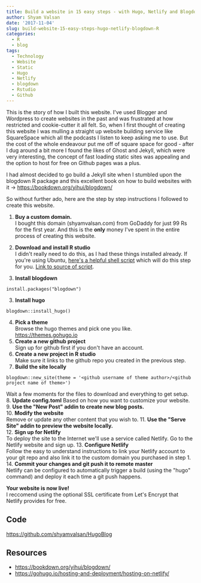 ```yaml
---
title: Build a website in 15 easy steps - with Hugo, Netlify and Blogdown
author: Shyam Valsan
date: '2017-11-04'
slug: build-website-15-easy-steps-hugo-netlify-blogdown-R
categories:
  - R
  - blog
tags:
  - Technology
  - Website
  - Static
  - Hugo
  - Netlify
  - blogdown
  - Rstudio
  - Github
---
```


This is the story of how I built this website. I've used Blogger and Wordpress to create websites in the past and was frustrated at how restricted and cookie-cutter it all felt. So, when I first thought of creating this website I was mulling a straight up website building service like SquareSpace which all the podcasts I listen to keep asking me to use. But the cost of the whole endeavour put me off of square space for good - after I dug around a bit more I found the likes of Ghost and Jekyll, which were very interesting, the concept of fast loading static sites was appealing and the option to host for free on Github pages was a plus. 

I had almost decided to go build a Jekyll site when I stumbled upon the blogdown R package and this excellent book on how to build websites with it -> https://bookdown.org/yihui/blogdown/

So without further ado, here are the step by step instructions I followed to create this website. 

1. **Buy a custom domain.**  
I bought this domain (shyamvalsan.com) from GoDaddy for just 99 Rs for the first year. And this is the **only** money I've spent in the entire process of creating this website.  

2. **Download and install R studio**  
I didn't really need to do this, as I had these things installed already. If you're using Ubuntu, [here's a helpful shell script](https://github.com/shyamvalsan/HugoBlog/blob/master/data/install_r.sh) which will do this step for you. [Link to source of script](https://github.com/shyamvalsan/HugoBlog/blob/master/data/install_r.sh).  

3. **Install blogdown**  
```
install.packages("blogdown")
```
3. **Install hugo**  
```
blogdown::install_hugo()
```
4. **Pick a theme**  
Browse the hugo themes and pick one you like. https://themes.gohugo.io
5. **Create a new github project**  
Sign up for github first if you don't have an account.
6. **Create a new project in R studio**  
Make sure it links to the github repo you created in the previous step.
7. **Build the site locally**  
```
blogdown::new_site(theme = '<github username of theme author>/<github project name of theme>')
```
Wait a few moments for the files to download and everything to get setup.
8. **Update config.toml**
Based on how you want to customize your website.
9. **Use the "New Post" addin to create new blog posts.**  
10. **Modify the website**  
Remove or update any other content that you wish to.
11. **Use the "Serve Site" addin to preview the website locally.**  
12. **Sign up for Netlify**  
To deploy the site to the Internet we'll use a service called Netlify. Go to the Netlify website and sign up. 
13. **Configure Netlify**  
Follow the easy to understand instructions to link your Netlify account to your git repo and also link it to the custom domain you purchased in step 1.
14. **Commit your changes and git push it to remote master**  
Netlify can be configured to automatically trigger a build (using the "hugo" command) and deploy it each time a git push happens.
  
**Your website is now live!**  
I reccomend using the optional SSL certificate from Let's Encrypt that Netlify provides for free.

## Code
https://github.com/shyamvalsan/HugoBlog

## Resources
* https://bookdown.org/yihui/blogdown/
* https://gohugo.io/hosting-and-deployment/hosting-on-netlify/